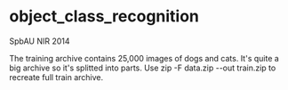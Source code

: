 object_class_recognition
========================

SpbAU NIR 2014

The training archive contains 25,000 images of dogs and cats. It's quite a big archive so it's splitted into parts.
Use 
zip -F data.zip --out train.zip 
to recreate full train archive.
